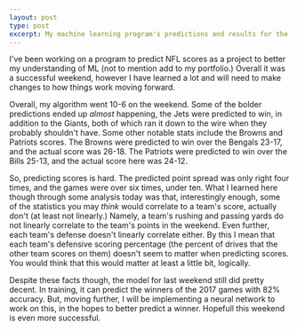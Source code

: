 ```yaml
---
layout: post
type: post
excerpt: My machine learning program's predictions and results for the NFL week 16 games, and what I've learned
---
```


I've been working on a program to predict NFL scores as a project to better my understanding of ML (not to mention add to my portfolio.) Overall it was a successful weekend, however I have learned a lot and will need to make changes to how things work moving forward.

Overall, my algorithm went 10-6 on the weekend. Some of the bolder predictions ended up *almost* happening, the Jets were predicted to win, in addition to the Giants, both of which ran it down to the wire when they probably shouldn't have. Some other notable stats include the Browns and Patriots scores. The Browns were predicted to win over the Bengals 23-17, and the actual score was 26-18. The Patriots were predicted to win over the Bills 25-13, and the actual score here was 24-12.

So, predicting scores is hard. The predicted point spread was only right four times, and the games were over six times, under ten. What I learned here though through some analysis today was that, interestingly enough, some of the statistics you may *think* would correlate to a team's score, actually don't (at least not linearly.) Namely, a team's rushing and passing yards do not linearly correlate to the team's points in the weekend. Even further, each team's defense doesn't linearly correlate either. By this I mean that each team's defensive scoring percentage (the percent of drives that the other team scores on them) doesn't seem to matter when predicting scores. You would think that this would matter at least a little bit, logically.

Despite these facts though, the model for last weekend still did pretty decent. In training, it can predict the winners of the 2017 games with 82% accuracy. But, moving further, I will be implementing a neural network to work on this, in the hopes to better predict a winner. Hopefull this weekend is even more successful.

